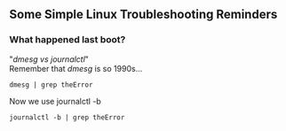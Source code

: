 ## Some Simple Linux Troubleshooting Reminders  

### What happened last boot?  
"*dmesg vs journalctl*"  
Remember that *dmesg* is so 1990s...  
```terminal
dmesg | grep theError
```
Now we use journalctl -b  
```terminal
journalctl -b | grep theError
```


